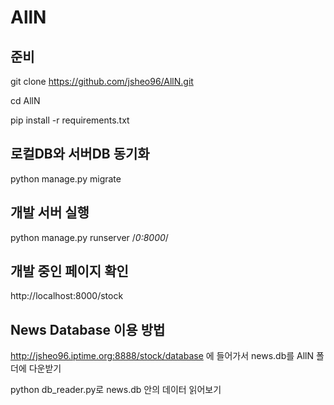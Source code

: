 # AllN

## 준비
git clone https://github.com/jsheo96/AllN.git

cd AllN

pip install -r requirements.txt


## 로컬DB와 서버DB 동기화
python manage.py migrate 

## 개발 서버 실행
python manage.py runserver /*0:8000*/

## 개발 중인 페이지 확인
http://localhost:8000/stock

## News Database 이용 방법

http://jsheo96.iptime.org:8888/stock/database
에 들어가서 news.db를 AllN 폴더에 다운받기

python db_reader.py로 news.db 안의 데이터 읽어보기
